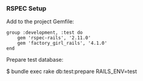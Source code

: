 ### RSPEC Setup

Add to the project Gemfile: 

	group :development, :test do
		gem 'rspec-rails', '2.11.0'
		gem 'factory_girl_rails', '4.1.0'
	end
	
Prepare test database:

$ bundle exec rake db:test:prepare RAILS_ENV=test